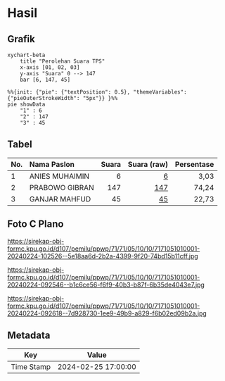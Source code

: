 # Hasil

## Grafik

```mermaid
xychart-beta
    title "Perolehan Suara TPS"
    x-axis [01, 02, 03]
    y-axis "Suara" 0 --> 147
    bar [6, 147, 45]
```

```mermaid
%%{init: {"pie": {"textPosition": 0.5}, "themeVariables": {"pieOuterStrokeWidth": "5px"}} }%%
pie showData
    "1" : 6
    "2" : 147
    "3" : 45
```

## Tabel

| No. | Nama Paslon    | Suara | Suara (raw) | Persentase |
|:--- |:-------------- | -----:| -----------:| ----------:|
| 1   | ANIES MUHAIMIN | 6     | [6][p-1]    | 3,03       |
| 2   | PRABOWO GIBRAN | 147   | [147][p-2]  | 74,24      |
| 3   | GANJAR MAHFUD  | 45    | [45][p-3]   | 22,73      |


[p-1]: https://github.com/gigit-pemilu/pemilu-2024-71-sulawesi-utara/blob/main/pilpres/hitung-suara/sub/71-sulawesi-utara/sub/71-kota-manado/sub/05-tikala/sub/1010-paal-iv/sub/001-tps/sub/paslon-1.txt
[p-2]: https://github.com/gigit-pemilu/pemilu-2024-71-sulawesi-utara/blob/main/pilpres/hitung-suara/sub/71-sulawesi-utara/sub/71-kota-manado/sub/05-tikala/sub/1010-paal-iv/sub/001-tps/sub/paslon-2.txt
[p-3]: https://github.com/gigit-pemilu/pemilu-2024-71-sulawesi-utara/blob/main/pilpres/hitung-suara/sub/71-sulawesi-utara/sub/71-kota-manado/sub/05-tikala/sub/1010-paal-iv/sub/001-tps/sub/paslon-3.txt

## Foto C Plano

https://sirekap-obj-formc.kpu.go.id/d107/pemilu/ppwp/71/71/05/10/10/7171051010001-20240224-102526--5e18aa6d-2b2a-4399-9f20-74bd15b11cff.jpg

https://sirekap-obj-formc.kpu.go.id/d107/pemilu/ppwp/71/71/05/10/10/7171051010001-20240224-092546--b1c6ce56-f6f9-40b3-b87f-6b35de4043e7.jpg

https://sirekap-obj-formc.kpu.go.id/d107/pemilu/ppwp/71/71/05/10/10/7171051010001-20240224-092618--7d928730-1ee9-49b9-a829-f6b02ed09b2a.jpg


## Metadata

| Key        | Value               |
| ---------- | ------------------- |
| Time Stamp | 2024-02-25 17:00:00 |



